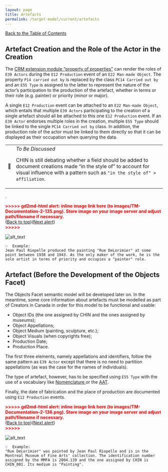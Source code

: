 ```yaml
---
layout: page
title: Artefacts
permalink: /target-model/current/artefacts
---
```

[Back to the Table of Contents](/target-model/current/information#table-of-contents)

## Artefact Creation and the Role of the Actor in the Creation

The [CRM extension module “property of properties”](http://www.cidoc-crm.org/sites/default/files/CRMpc_v1.1_0.rdfs) can render the roles of `E39 Actors` during the `E12 Production` event of an `E22 Man-made Object`. The property `P14 carried out by` is replaced by the class `PC14 Carried out by` and an `E55 Type` is assigned to the latter to represent the nature of the actor’s participation to the production of the artefact, whether in terms or their role (e.g. painter) or priority (minor or major). 

A single `E12 Production` event can be attached to an `E22 Man-made Object`, which entails that multiple `E39 Actors` participating to the creation of a single artefact should all be attached to this one `E12 Production` event. If an `E39 Actor` endorses multiple roles in the creation, multiple `E55 Type` should be linked to the single `PC14 Carried out by` class. In addition, the production role of the actor must be linked to them directly so that it can be displayed as their occupation when querying the data. 


<table>
  <tr>
   <td>🔎 
   </td>
   <td><em>To Be Discussed</em>
<p>
CHIN is still debating whether a field should be added to document creations made “in the style of” to account for visual influence with a pattern such as <code>"in the style of" > affiliation</code>. 
   </td>
  </tr>
</table>


.



<p id="gdcalert62" ><span style="color: red; font-weight: bold">>>>>>  gd2md-html alert: inline image link here (to images/TM-Documentation-2-135.png). Store image on your image server and adjust path/filename if necessary. </span><br>(<a href="#">Back to top</a>)(<a href="#gdcalert63">Next alert</a>)<br><span style="color: red; font-weight: bold">>>>>> </span></p>


![alt_text](images/TM-Documentation-2-135.png "image_tooltip")



```
💡  Example:
Jean Paul Riopelle produced the painting "Rue DeLorimier" at some point between 1938 and 1943. As the only maker of the work, he is the sole artist in terms of priority and occupies a "painter" role. 

```


## Artefact (Before the Development of the Objects Facet)

The Objects Facet semantic model will be developed later on.  In the meantime, some core information about artefacts must be modelled as part of Creators in Canada in order for this model to be functional and usable: 



*   Object IDs (the one assigned by CHIN and the ones assigned by museums);
*   Object Appellations; 
*   Object Medium (painting, sculpture, etc.);
*   Object Visuals (when copyrights free); 
*   Production Date;
*   Production Place.

The first three elements, namely appellations and identifiers, follow the same pattern as `E39 Actor` except that there is no need to partition appellations (as was the case for the names of individuals). 

The type of artefact, however, has to be specified using `E55 Type` with the use of a vocabulary like [Nomenclature ](https://www.nomenclature.info/apropos-about.app?lang=en)or the [AAT](https://www.getty.edu/research/tools/vocabularies/aat/).

Finally, the date of fabrication and the place of production are documented using `E12 Production` events.



<p id="gdcalert63" ><span style="color: red; font-weight: bold">>>>>>  gd2md-html alert: inline image link here (to images/TM-Documentation-2-136.png). Store image on your image server and adjust path/filename if necessary. </span><br>(<a href="#">Back to top</a>)(<a href="#gdcalert64">Next alert</a>)<br><span style="color: red; font-weight: bold">>>>>> </span></p>


![alt_text](images/TM-Documentation-2-136.png "image_tooltip")



```
💡  Example:
"Rue DeLorimier" was painted by Jean Paul Riopelle and is in the Montreal Museum of Fine Arts' collection. The identification number assigned by the MMFA is 2004.139 and the one assigned by CHIN is CHIN_001. Its medium is "Painting".

```